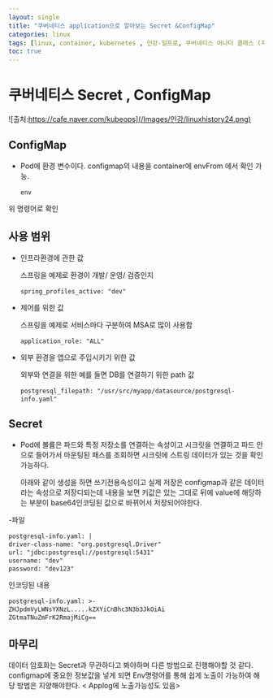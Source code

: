 ```yaml
---
layout: single
title: "쿠버네티스 application으로 알아보는 Secret &ConfigMap"
categories: linux
tags: [linux, container, kubernetes , 인강-일프로, 쿠버네티스 어나더 클래스 (지상편) - Sprint 1 2 , Secret , ConfigMap  ]
toc: true
---
```




#  쿠버네티스 Secret , ConfigMap
![출처:https://cafe.naver.com/kubeops](/Images/인강/linuxhistory24.png)
## ConfigMap
- Pod에 환경 변수이다.  configmap의 내용을 container에 envFrom 에서 확인 가능.
    ~~~
    env
    ~~~
위 명령어로 확인

## 사용 범위

 - 인프라환경에 관한 값 

    스프링을 예제로 환경이 개발/ 운영/ 검증인지
    ~~~
    spring_profiles_active: "dev"
    ~~~

 - 제어를 위한 값
    
    스프링을 예제로 서비스마다 구분하여 MSA로 많이 사용함
    ~~~
    application_role: "ALL"
    ~~~
 - 외부 환경을 앱으로 주입시키기 위한 값
    
    외부와 연결을 위한  예를 들면 DB를 연결하기 위한 path 값
    ~~~
    postgresql_filepath: "/usr/src/myapp/datasource/postgresql-info.yaml"
    ~~~


## Secret 
- Pod에 볼륨은  파드와 특정 저장소를 연결하는 속성이고 시크릿을 연결하고 파드 안으로 들어가서 마운팅된 패스를 조회하면 시크릿에 스트링 데이터가 있는 것을 확인 가능하다.

  아래와 같이 생성을 하면 쓰기전용속성이고 실제 저장은 configmap과 같은 데이터라는 속성으로 저장디되는데 내용을 보면 키값은 있는 그대로 뒤에 value에 해당하는 부분이 base64인코딩된 값으로 바뀌어서 저장되어야한다.

-파일
~~~
postgresql-info.yaml: |
driver-class-name: "org.postgresql.Driver"
url: "jdbc:postgresql://postgresql:5431"
username: "dev"
password: "dev123"
~~~

인코딩된 내용
~~~
postgresql-info.yaml: >-
ZHJpdmVyLWNsYXNzL.....kZXYiCnBhc3N3b3JkOiAi
ZGtmaTNuZmFrK2RmajMiCg==
~~~



## 마무리
데이터 암호화는 Secret과 무관하다고 봐야하며 다른 방법으로 진행해야할 것 같다. configmap에 중요한 정보값을 넣게 되면 Env명령어를 통해 쉽게 노출이 가능하여 해당 방법은 지양해야한다. < Applog에 노출가능성도 있음>